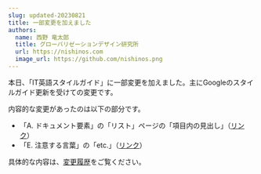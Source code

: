 ```yaml
---
slug: updated-20230821
title: 一部変更を加えました
authors:
  name: 西野 竜太郎
  title: グローバリゼーションデザイン研究所
  url: https://nishinos.com
  image_url: https://github.com/nishinos.png
---
```


本日、「IT英語スタイルガイド」に一部変更を加えました。主にGoogleのスタイルガイド更新を受けての変更です。

内容的な変更があったのは以下の部分です。

- 「A. ドキュメント要素」の「リスト」ページの「項目内の見出し」（[リンク](../docs/document-components/lists#項目内の見出し)）
- 「E. 注意する言葉」の「etc.」（[リンク](../docs/word-list#etc)）

具体的な内容は、[変更履歴](../docs/revision-history)をご覧ください。
